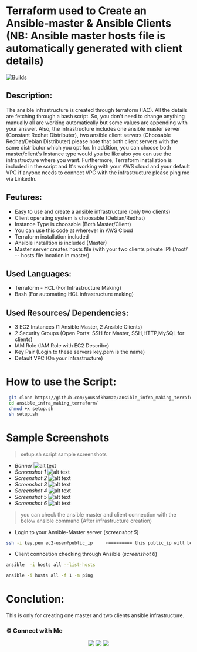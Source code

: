 # Terraform used to Create an Ansible-master & Ansible Clients (NB: Ansible master hosts file is automatically generated with client details) 
[![Builds](https://travis-ci.org/joemccann/dillinger.svg?branch=master)](https://travis-ci.org/joemccann/dillinger)

## Description:
The ansible infrastructure is created through terraform (IAC). All the details are fetching through a bash script. So, you don't need to change anything manually all are working automatically but some values are appending with your answer. Also, the infrastructure includes one ansible master server (Constant Redhat Distributer), two ansible client servers (Choosable Redhat/Debian Distributer) please note that both client servers with the same distributor which you opt for. In addition, you can choose both master/client's Instance type would you be like also you can use the infrastructure where you want. Furthermore, Terraform installation is included in the script and It's working with your AWS cloud and your default VPC if anyone needs to connect VPC with the infrastructure please ping me via LinkedIn.

## Feutures: 
- Easy to use and create a ansible infrastructure (only two clients)
- Client operating system is choosable (Debian/Redhat)
- Instance Type is choosable (Both Master/Client)
- You can use this code at wherever in AWS Cloud
- Terraform installation included 
- Ansible installtion is included (Master)
- Master server creates hosts file (with your two clients private IP) (/root/ -- hosts file location in master)
## Used Languages:
- Terraform - HCL (For Infrastructure Making)
- Bash (For automating HCL infrastructure making)

## Used Resources/ Dependencies: 
- 3 EC2 Instances (1 Ansible Master, 2 Ansible Clients)
- 2 Security Groups (Open Ports: SSH for Master, SSH,HTTP,MySQL for clients)
- IAM Role (IAM Role with EC2 Describe)
- Key Pair (Login to these servers key.pem is the name)
- Default VPC (On your infrastructure)

# How to use the Script:
```sh
 git clone https://github.com/yousafkhamza/ansible_infra_making_terraform.git
 cd ansible_infra_making_terraform/
 chmod +x setup.sh
 sh setup.sh
```
# Sample Screenshots
> setup.sh script sample screenshots
- _Banner_
![alt text](https://i.ibb.co/L9CQfXv/Banner.png)
- _Screenshot 1_
![alt text](https://i.ibb.co/hHxkhrV/1.png)
- _Screenshot 2_
![alt text](https://i.ibb.co/rGwgVgw/2.png)
- _Screenshot 3_
![alt text](https://i.ibb.co/6DFCJqf/3.png)
- _Screenshot 4_
![alt text](https://i.ibb.co/LCgFzqq/4.png)
- _Screenshot 5_
![alt text](https://i.ibb.co/b5WGmt8/5.png)
- _Screenshot 6_
![alt text](https://i.ibb.co/v1gL4Lw/6.png)
> you can check the ansible master and client connection with the below ansible command (After infrastructure creation)
- Login to your Ansible-Master server (_screenshot 5_) 
```sh
ssh -i key.pem ec2-user@public_ip     <========= this public_ip will be printed so please use that ip with the same
```
- Client conncetion checking through Ansible (_screenshot 6_)
```sh
ansible  -i hosts all --list-hosts

ansible -i hosts all -f 1 -m ping
```

# Conclution:  
This is only for creating one master and two clients ansible infrastructure.

### ⚙️ Connect with Me

<!-- ----------- CONNECT WITH ME SECTION ------------ -->
<p align="center">
<a href="mailto:Atiftaqi_cloud@yahoo.com"><img src="https://img.shields.io/badge/Mail-D14936?style=for-the-badge&logo=gmail&logoColor=blue"/></a>
<a href="https://www.linkedin.com/in/atiftaqi"><img src="https://img.shields.io/badge/LinkedIn-0077B5?style=for-the-badge&logo=linkedin&logoColor=white"/></a> 
<a href="https://wa.me/%2B918686699660?text=This%20message%20from%20GitHub."><img src="https://img.shields.io/badge/WhatsApp-25D366?style=for-the-badge&logo=whatsapp&logoColor=white"/></a>
  </a></p>
</div>
